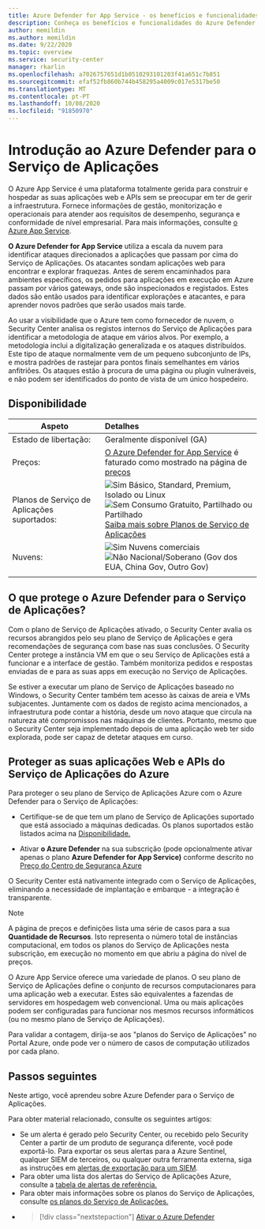 ```yaml
---
title: Azure Defender for App Service - os benefícios e funcionalidades
description: Conheça os benefícios e funcionalidades do Azure Defender para o Serviço de Aplicações.
author: memildin
ms.author: memildin
ms.date: 9/22/2020
ms.topic: overview
ms.service: security-center
manager: rkarlin
ms.openlocfilehash: a7026757651d1b0510293101203f41a651c7b851
ms.sourcegitcommit: efaf52fb860b744b458295a4009c017e5317be50
ms.translationtype: MT
ms.contentlocale: pt-PT
ms.lasthandoff: 10/08/2020
ms.locfileid: "91850970"
---
```

# <a name="introduction-to-azure-defender-for-app-service"></a>Introdução ao Azure Defender para o Serviço de Aplicações

O Azure App Service é uma plataforma totalmente gerida para construir e hospedar as suas aplicações web e APIs sem se preocupar em ter de gerir a infraestrutura. Fornece informações de gestão, monitorização e operacionais para atender aos requisitos de desempenho, segurança e conformidade de nível empresarial. Para mais informações, consulte [o Azure App Service](https://azure.microsoft.com/services/app-service/).

**O Azure Defender for App Service** utiliza a escala da nuvem para identificar ataques direcionados a aplicações que passam por cima do Serviço de Aplicações. Os atacantes sondam aplicações web para encontrar e explorar fraquezas. Antes de serem encaminhados para ambientes específicos, os pedidos para aplicações em execução em Azure passam por vários gateways, onde são inspecionados e registados. Estes dados são então usados para identificar explorações e atacantes, e para aprender novos padrões que serão usados mais tarde.

Ao usar a visibilidade que o Azure tem como fornecedor de nuvem, o Security Center analisa os registos internos do Serviço de Aplicações para identificar a metodologia de ataque em vários alvos. Por exemplo, a metodologia inclui a digitalização generalizada e os ataques distribuídos. Este tipo de ataque normalmente vem de um pequeno subconjunto de IPs, e mostra padrões de rastejar para pontos finais semelhantes em vários anfitriões. Os ataques estão à procura de uma página ou plugin vulneráveis, e não podem ser identificados do ponto de vista de um único hospedeiro.


## <a name="availability"></a>Disponibilidade

|Aspeto|Detalhes|
|----|:----|
|Estado de libertação:|Geralmente disponível (GA)|
|Preços:|[O Azure Defender for App Service](azure-defender.md) é faturado como mostrado na página de [preços](security-center-pricing.md)|
|Planos de Serviço de Aplicações suportados:|![Sim ](./media/icons/yes-icon.png) Básico, Standard, Premium, Isolado ou Linux<br>![Sem ](./media/icons/no-icon.png) Consumo Gratuito, Partilhado ou Partilhado<br>[Saiba mais sobre Planos de Serviço de Aplicações](https://azure.microsoft.com/pricing/details/app-service/plans/)|
|Nuvens:|![Sim](./media/icons/yes-icon.png) Nuvens comerciais<br>![Não](./media/icons/no-icon.png) Nacional/Soberano (Gov dos EUA, China Gov, Outro Gov)|
|||

## <a name="what-does-azure-defender-for-app-service-protect"></a>O que protege o Azure Defender para o Serviço de Aplicações?

Com o plano de Serviço de Aplicações ativado, o Security Center avalia os recursos abrangidos pelo seu plano de Serviço de Aplicações e gera recomendações de segurança com base nas suas conclusões. O Security Center protege a instância VM em que o seu Serviço de Aplicações está a funcionar e a interface de gestão. Também monitoriza pedidos e respostas enviadas de e para as suas apps em execução no Serviço de Aplicações.

Se estiver a executar um plano de Serviço de Aplicações baseado no Windows, o Security Center também tem acesso às caixas de areia e VMs subjacentes. Juntamente com os dados de registo acima mencionados, a infraestrutura pode contar a história, desde um novo ataque que circula na natureza até compromissos nas máquinas de clientes. Portanto, mesmo que o Security Center seja implementado depois de uma aplicação web ter sido explorada, pode ser capaz de detetar ataques em curso.


## <a name="protect-your-azure-app-service-web-apps-and-apis"></a>Proteger as suas aplicações Web e APIs do Serviço de Aplicações do Azure
Para proteger o seu plano de Serviço de Aplicações Azure com o Azure Defender para o Serviço de Aplicações:

- Certifique-se de que tem um plano de Serviço de Aplicações suportado que está associado a máquinas dedicadas. Os planos suportados estão listados acima na [Disponibilidade.](#availability)

- Ativar **o Azure Defender** na sua subscrição (pode opcionalmente ativar apenas o plano **Azure Defender for App Service)** conforme descrito no [Preço do Centro de Segurança Azure](security-center-pricing.md)

O Security Center está nativamente integrado com o Serviço de Aplicações, eliminando a necessidade de implantação e embarque - a integração é transparente.

>[!NOTE]
> A página de preços e definições lista uma série de casos para a sua **Quantidade de Recursos**. Isto representa o número total de instâncias computacional, em todos os planos do Serviço de Aplicações nesta subscrição, em execução no momento em que abriu a página do nível de preços.
>
> O Azure App Service oferece uma variedade de planos. O seu plano de Serviço de Aplicações define o conjunto de recursos computacionares para uma aplicação web a executar. Estes são equivalentes a fazendas de servidores em hospedagem web convencional. Uma ou mais aplicações podem ser configuradas para funcionar nos mesmos recursos informáticos (ou no mesmo plano de Serviço de Aplicações).
>
>Para validar a contagem, dirija-se aos "planos do Serviço de Aplicações" no Portal Azure, onde pode ver o número de casos de computação utilizados por cada plano. 



## <a name="next-steps"></a>Passos seguintes

Neste artigo, você aprendeu sobre Azure Defender para o Serviço de Aplicações. 

Para obter material relacionado, consulte os seguintes artigos: 

- Se um alerta é gerado pelo Security Center, ou recebido pelo Security Center a partir de um produto de segurança diferente, você pode exportá-lo. Para exportar os seus alertas para a Azure Sentinel, qualquer SIEM de terceiros, ou qualquer outra ferramenta externa, siga as instruções em [alertas de exportação para um SIEM](continuous-export.md).
- Para obter uma lista dos alertas do Serviço de Aplicações Azure, consulte a [tabela de alertas de referência.](alerts-reference.md#alerts-azureappserv)
- Para obter mais informações sobre os planos do Serviço de Aplicações, consulte [os planos do Serviço de Aplicações.](https://azure.microsoft.com/pricing/details/app-service/plans/)
- > [!div class="nextstepaction"]
    > [Ativar o Azure Defender](security-center-pricing.md)